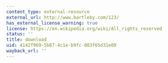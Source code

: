 ```yaml
---
content_type: external-resource
external_url: http://www.bartleby.com/123/
has_external_license_warning: true
license: https://en.wikipedia.org/wiki/All_rights_reserved
status: ''
title: download
uid: 4142f969-5b87-4c1e-b9fc-083f65d31e09
wayback_url: ''
---
```

